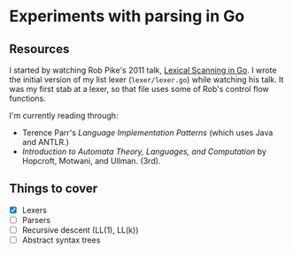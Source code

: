# Experiments with parsing in Go

## Resources
I started by watching Rob Pike's 2011 talk,
[Lexical Scanning in Go](https://www.youtube.com/watch?v=HxaD_trXwRE).
I wrote the initial version of my list lexer (`lexer/lexer.go`) while watching his talk.
It was my first stab at a lexer, so that file uses some of Rob's control flow functions.

I'm currently reading through:

- Terence Parr's *Language Implementation Patterns* (which uses Java and ANTLR.)
- *Introduction to Automata Theory, Languages, and Computation* by Hopcroft, Motwani, and Ullman. (3rd).

## Things to cover

- [x] Lexers
- [ ] Parsers
- [ ] Recursive descent (LL(1), LL(k))
- [ ] Abstract syntax trees
